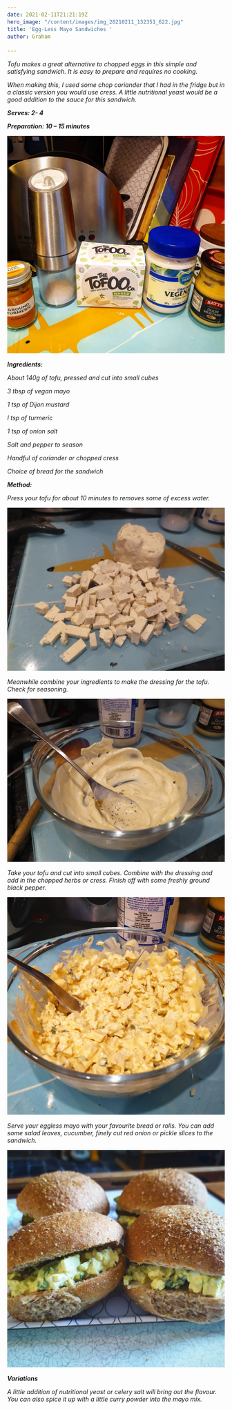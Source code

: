 ```yaml
---
date: 2021-02-11T21:21:19Z
hero_image: "/content/images/img_20210211_132351_622.jpg"
title: 'Egg-Less Mayo Sandwiches '
author: Graham

---
```

_Tofu makes a great alternative to chopped eggs in this simple and satisfying sandwich. It is easy to prepare and requires no cooking._

_When making this, I used some chop coriander that I had in the fridge but in a classic version you would use cress. A little nutritional yeast would be a good addition to the sauce for this sandwich._

**_Serves: 2- 4_**

**_Preparation: 10 – 15 minutes_**

![](/content/images/img_20210211_131811_025.jpg)

**_Ingredients:_**

_About 140g of tofu, pressed and cut into small cubes_

_3 tbsp of vegan mayo_

_1 tsp of Dijon mustard_

_I tsp of turmeric_

_1 tsp of onion salt_

_Salt and pepper to season_

_Handful of coriander or chopped cress_

_Choice of bread for the sandwich_

**_Method:_**

_Press your tofu for about 10 minutes to removes some of excess water._

![](/content/images/img_20210211_123054.jpg)

_Meanwhile combine your ingredients to make the dressing for the tofu. Check for seasoning._

![](/content/images/img_20210211_123542.jpg)

_Take your tofu and cut into small cubes. Combine with the dressing and add in the chopped herbs or cress. Finish off with some freshly ground black pepper._

![](/content/images/img_20210211_131811_018.jpg)

_Serve your eggless mayo with your favourite bread or rolls. You can add some salad leaves, cucumber, finely cut red onion or pickle slices to the sandwich._

![](/content/images/img_20210211_132351_622.jpg)

**_Variations_**

_A little addition of nutritional yeast or celery salt will bring out the flavour. You can also spice it up with a little curry powder into the mayo mix._